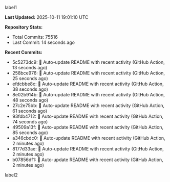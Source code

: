 
label1 
<!-- ACTIVITY_START -->
**Last Updated:** 2025-10-11 19:01:10 UTC

**Repository Stats:**
- Total Commits: 75516
- Last Commit: 14 seconds ago

**Recent Commits:**
- 5c5273dc9: 🤖 Auto-update README with recent activity (GitHub Action, 13 seconds ago)
- 258bce976: 🤖 Auto-update README with recent activity (GitHub Action, 25 seconds ago)
- efdcbbe8c: 🤖 Auto-update README with recent activity (GitHub Action, 38 seconds ago)
- 8e02b914b: 🤖 Auto-update README with recent activity (GitHub Action, 48 seconds ago)
- 27c2e75bb: 🤖 Auto-update README with recent activity (GitHub Action, 61 seconds ago)
- 93fdb4712: 🤖 Auto-update README with recent activity (GitHub Action, 74 seconds ago)
- 49509a13f: 🤖 Auto-update README with recent activity (GitHub Action, 85 seconds ago)
- a346cbdc0: 🤖 Auto-update README with recent activity (GitHub Action, 2 minutes ago)
- 8177d33ae: 🤖 Auto-update README with recent activity (GitHub Action, 2 minutes ago)
- b07856df1: 🤖 Auto-update README with recent activity (GitHub Action, 2 minutes ago)
<!-- ACTIVITY_END -->

label2
